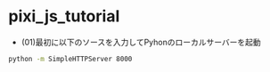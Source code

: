 # pixi_js_tutorial
* (01)最初に以下のソースを入力してPyhonのローカルサーバーを起動
```bash
python -m SimpleHTTPServer 8000
```